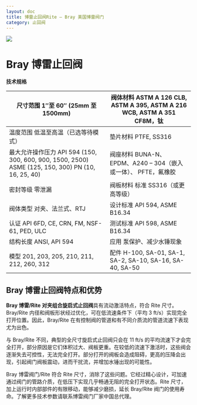 ```yaml
---
layout: doc
title: 博雷止回阀Rite – Bray 美国博雷阀门
category: 止回阀
---
```


![](/2022/09/download-7-1.png)

# Bray 博雷止回阀

**技术规格**

| 尺寸范围 1″至 60″ (25mm 至 1500mm)                                                                 | 阀体材料 ASTM A 126 CLB, ASTM A 395, ASTM A 216 WCB, ASTM A 351 CF8M，钛 |
| -------------------------------------------------------------------------------------------------- | ------------------------------------------------------------------------ |
| 温度范围 低温至高温（已选等待模式）                                                                | 垫片材料 PTFE, SS316                                                     |
| 最大允许操作压力 API 594 (150, 300, 600, 900, 1500, 2500) ASME (125, 150, 300) PN (10, 16, 25, 40) | 阀座材料 BUNA-N、EPDM、A240 – 304（嵌入或一体）、 PFTE，氟橡胶           |
| 密封等级 零泄漏                                                                                    | 阀板材料 标准 SS316（或更高等级）                                        |
| 阀体类型 对夹、法兰式、RTJ                                                                         | 设计标准 API 594, ASME B16.34                                            |
| 认证 API 6FD, CE, CRN, FM, NSF-61, PED, ULC                                                        | 测试标准 API 598, ASME B16.34                                            |
| 结构长度 ANSI, API 594                                                                             | 应用 泵保护、减少水锤现象                                                |
| 模型 201, 203, 205, 210, 211, 212, 260, 312                                                        | 配件 H-100, SA-01, SA-1, SA-2, SA-10, SA-16, SA-40, SA-50                |

## Bray 博雷止回阀特点和优势

**Bray 博雷/Rite 对夹组合旋启式止回阀**具有流动激活特点，符合 Rite 尺寸。Bray/Rite 内径和阀板形状经过优化，可在低流速条件下（平均 3 ft/s）实现完全打开位置。因此，Bray/Rite 在有控制阀的管道和有不同介质流的管道流速下表现尤为出色。

与 Bray/Rite 不同，典型的全尺寸旋启式止回阀只会在 11 ft/s 的平均流速下才会完全打开，部分原因是它们体积过大、阀板更重。在较低的流速下激活时，这些阀会逐渐失去可控性，无法完全打开。部分打开的阀板会造成阻碍，更高的压降会出现，引起阀门阀板震动，进而干扰流，并增加水锤出现的可能性。

Bray 博雷阀门/Rite 符合 Rite 尺寸，消除了这些问题。它经过精心设计，可加速通过阀门的管路介质，在低压下实现几乎畅通无阻的完全打开状态。Rite 尺寸，加上运行时内部部件的有限移动，能够减少磨损，延长 Bray/Rite 阀门的使用寿命。了解更多技术参数请联系博雷阀门厂家中国总代理。
